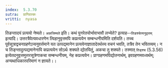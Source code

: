 ```yaml
---
index:  5.3.70
sutra:  प्रागिवात्कः
vritti:  nyasa
---
```


तिङन्तादयं प्रत्ययो नेष्यते। `अकजिष्यते` इति। कथं पुनरेतयोर्भावाभावौ लभ्येते? इत्याह--`तिङश्चेत्यनुवृत्तम्` इत्यादि। उत्तरत्रैवेत्यवधारणेन त्विहानुवृत्तमपि कप्रत्ययेन सम्बन्धनीयमिति दर्शयति। तच्च पूर्वसूत्राद्वचनग्रहणेऽप्यनुवर्त्तमाने यत उत्पद्यमानेन प्रत्ययेनाज्ञातादेरर्थस्य वचनं भवति, तत्रैव तेन भवितव्यम्। न च तिङ्न्तादुत्पद्यमानेनापि कप्रत्ययेन सोऽर्थः शक्यते द्योतयितुं, अकचा तु शक्यते। तस्मात् `तिङ्श्च` (5.3.56) इत्येतदनुवृत्तमुत्तरसूत्रेणाकचा सम्बन्धनीयम्, नेह कप्रत्ययेन। प्राग्ग्रहणमपिद्योतनार्थम्, इवग्रहणमवध्यर्थम्; अन्यथाधिकारपरिमाणं न ज्ञायते।।

